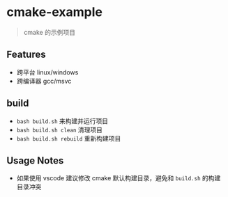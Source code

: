 # cmake-example

> cmake 的示例项目

## Features

- 跨平台 linux/windows
- 跨编译器 gcc/msvc

## build

- `bash build.sh` 来构建并运行项目
- `bash build.sh clean` 清理项目
- `bash build.sh rebuild` 重新构建项目

## Usage Notes

- 如果使用 vscode 建议修改 cmake 默认构建目录，避免和 `build.sh` 的构建目录冲突
